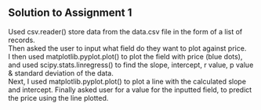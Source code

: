 ## Solution to Assignment 1
Used csv.reader() store data from the data.csv file in the form of a list of records.  
Then asked the user to input what field do they want to plot against price.  
I then used matplotlib.pyplot.plot() to plot the field with price (blue dots), and used scipy.stats.linregress() to find the slope, intercept, r value, p value & standard deviation of the data.  
Next, I used matplotlib.pyplot.plot() to plot a line with the calculated slope and intercept. Finally asked user for a value for the inputted field, to predict the price using the line plotted.  
